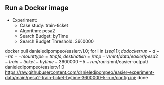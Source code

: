 
## Run a Docker image

 - Experiment: 
   - Case study: train-ticket
   - Algorithm: pesa2
   - Search Budget: byTime
   - Search Budget Threshold: 3600000

docker pull danieledipompeo/easier:v1.0; for i in $(seq 1 1); do docker run -d --rm --mount type=tmpfs,destination=/tmp -v /mnt/data/easier/pesa2-train-ticket-bytime-3600000-5-run/run$i:/mnt/easier-output/ danieledipompeo/easier:v1.0 https://raw.githubusercontent.com/danieledipompeo/easier-experiment-data/main/pesa2-train-ticket-bytime-3600000-5-run/config.ini; done

